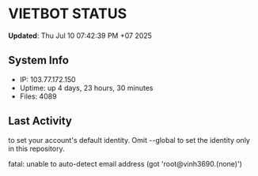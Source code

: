 # VIETBOT STATUS
**Updated**: Thu Jul 10 07:42:39 PM +07 2025

## System Info
- IP: 103.77.172.150
- Uptime: up 4 days, 23 hours, 30 minutes
- Files: 4089

## Last Activity

to set your account's default identity.
Omit --global to set the identity only in this repository.

fatal: unable to auto-detect email address (got 'root@vinh3690.(none)')
